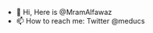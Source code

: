 - 👋 Hi, Here is @MramAlfawaz
- 📫 How to reach me: Twitter @meducs 

<!---
MramAlfawaz/MramAlfawaz is a ✨ special ✨ repository because its `README.md` (this file) appears on your GitHub profile.
You can click the Preview link to take a look at your changes.
- 🌱 I’m currently learning about cybersecurity subjects
- 💞️ I’m looking to collaborate on any project about exploit development and penetration testing tools
- 👀 I’m interested in Cybersecurity
--->
